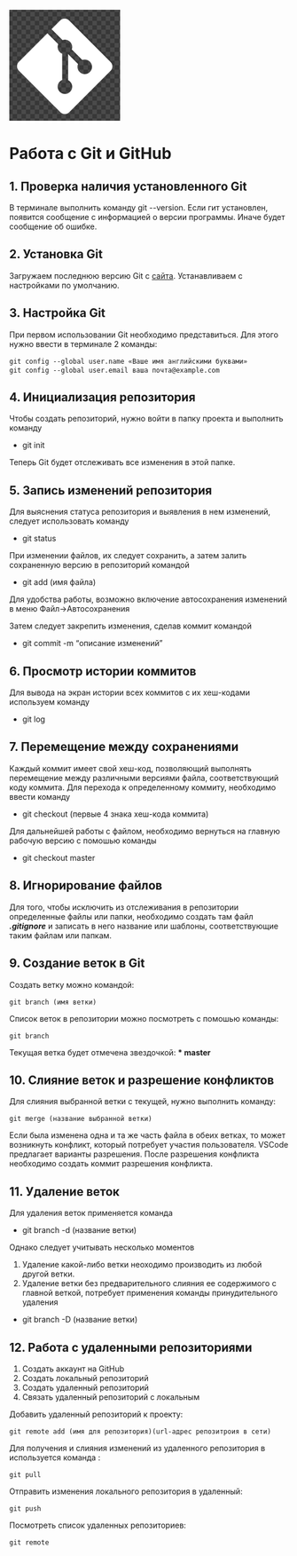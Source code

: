 ![Logo Git](gitlogo.png)
# Работа с Git и GitHub
## 1. Проверка наличия установленного Git
В терминале выполнить команду git --version.
Если гит установлен, появится сообщение с информацией о версии программы. Иначе будет сообщение об ошибке.
## 2. Установка Git
Загружаем последнюю версию Git с [сайта](https://git-scm.com/downloads).
Устанавливаем с настройками по умолчанию.
## 3. Настройка Git
При первом использовании Git необходимо представиться. 
Для этого нужно ввести в терминале 2 команды:
```
git config --global user.name «Ваше имя английскими буквами» 
git config --global user.email ваша почта@example.com
```
## 4. Инициализация репозитория
Чтобы создать репозиторий, нужно войти в папку проекта и выполнить команду
* git init

Теперь Git будет отслеживать все изменения в этой папке.
## 5. Запись изменений репозитория
Для выяснения статуса репозитория и выявления в нем изменений, следует использовать команду 
* git status

При изменении файлов, их следует сохранить, а затем залить сохраненную версию в репозиторий командой
* git add (имя файла)

Для удобства работы, возможно включение автосохранения изменений в меню Файл->Автосохранения

Затем следует закрепить изменения, сделав коммит командой
* git commit -m “описание изменений”
## 6. Просмотр истории коммитов
Для вывода на экран истории всех коммитов с их хеш-кодами используем команду
* git log 
## 7. Перемещение между сохранениями
Каждый коммит имеет свой хеш-код, позволяющий выполнять перемещение между различными версиями файла, соответствующий коду коммита.
Для перехода к определенному коммиту, необходимо ввести команду
* git checkout (первые 4 знака хеш-кода коммита)

Для дальнейшей работы с файлом, необходимо вернуться на главную рабочую версию с помошью команды
* git checkout master

## 8. Игнорирование файлов
Для того, чтобы исключить из отслеживания в репозитории определенные файлы или папки, необходимо создать там файл ***.gitignore*** и записать в него название или шаблоны, соответствующие таким файлам или папкам.

## 9. Создание веток в Git
Создать ветку можно командой:
```
git branch (имя ветки)
```
Список веток в репозитории можно посмотреть с помошью команды:
```
git branch
```
Текущая ветка будет отмечена звездочкой: **\* master**

## 10. Слияние веток и разрешение конфликтов
Для слияния выбранной ветки с текущей, нужно выполнить команду:
```
git merge (название выбранной ветки)
```
Если была изменена одна и та же часть файла в обеих ветках, то может возникнуть конфликт, который потребует участия пользователя.
VSCode предлагает варианты разрешения.
После разрешения конфликта необходимо создать коммит разрешения конфликта.

## 11. Удаление веток
Для удаления веток применяется команда 
* git branch -d (название ветки)

Однако следует учитывать несколько моментов
1. Удаление какой-либо ветки неоходимо производить из любой другой ветки.
2. Удаление ветки без предварительного слияния ее содержимого с главной веткой, потребует применения команды принудительного удаления 
* git branch -D (название ветки)

## 12. Работа с удаленными репозиториями
1. Создать аккаунт на GitHub
2. Создать локальный репозиторий
3. Создать удаленный репозиторий
4. Связать удаленный репозиторий с локальным

Добавить удаленный репозиторий к проекту:
```
git remote add (имя для репозитория)(url-адрес репозитроия в сети)
```

Для получения и слияния изменений из удаленного репозитория в используется команда :
```
git pull
```

Отправить изменения локального репозитория в удаленный:
```
git push
```

Посмотреть список удаленных репозиториев:
```
git remote
```


